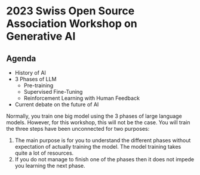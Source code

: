 # 2023 Swiss Open Source Association Workshop on Generative AI

## Agenda
- History of AI
- 3 Phases of LLM
  - Pre-training
  - Supervised Fine-Tuning
  - Reinforcement Learning with Human Feedback
- Current debate on the future of AI

Normally, you train one big model using the 3 phases of large language models. However,
for this workshop, this will not be the case. You will train the three steps have been
unconnected for two purposes:
1. The main purpose is for you to understand the different phases without expectation of actually
training the model. The model training takes quite a lot of resources.
2. If you do not manage to finish one of the phases then it does not impede you learning
the next phase.

